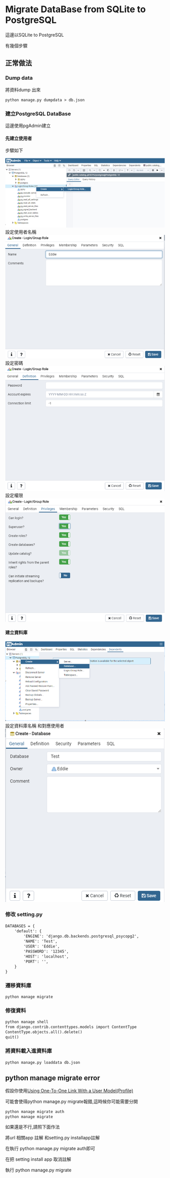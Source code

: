 # Migrate DataBase from SQLite to PostgreSQL

這邊以SQLite to PostgreSQL

有幾個步驟

## 正常做法

### Dump data
將資料dump 出來
```
python manage.py dumpdata > db.json
```

### 建立PostgreSQL DataBase
這邊使用pgAdmin建立<br>
#### 先建立使用者
步驟如下

<img src="1.png">
設定使用者名稱
<img src="2.png">
設定密碼
<img src="3.png">
設定權限
<img src="4.png">

#### 建立資料庫

<img src="5.png" >
設定資料庫名稱 和對應使用者
<img src="6.png" >

### 修改 setting.py
```
DATABASES = {
    'default': {
        'ENGINE': 'django.db.backends.postgresql_psycopg2',
        'NAME': 'Test',
        'USER': 'Eddie',
        'PASSWORD': '12345',
        'HOST': 'localhost',
        'PORT': '',
    }
}
```



### 遷移資料庫
```
python manage migrate
```

### 修復資料
```
python manage shell
from django.contrib.contenttypes.models import ContentType
ContentType.objects.all().delete()
quit()
```

### 將資料載入進資料庫
```
python manage.py loaddata db.json
```

## python manage migrate error
假設你使用<a href="https://github.com/Eddie02582/Django-tutorial/tree/master/Extend%20Django%20USER%20Model#using-one-to-one-link-with-a-user-modelprofile">Using One-To-One Link With a User Model(Profile) </a>

可能會使得python manage.py migrate報錯,這時候你可能需要分開

```
python manage migrate auth
python manage migrate 
```

如果還是不行,請照下面作法

將url 相關app 註解 和setting.py installapp註解

在執行 python manage.py migrate auth即可

在把 setting install app 取消註解

執行 python manage.py migrate 










